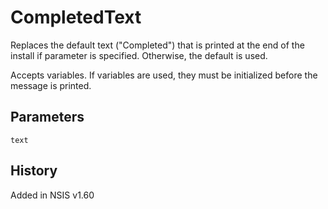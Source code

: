 # CompletedText

Replaces the default text ("Completed") that is printed at the end of the install if parameter is specified. Otherwise, the default is used.

Accepts variables. If variables are used, they must be initialized before the message is printed.

## Parameters

    text

## History

Added in NSIS v1.60
